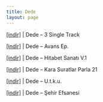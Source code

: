```yaml
---
title: Dede
layout: page
---
```


<a href="https://cloud.mail.ru/public/a7e74404cfd6/dEdE%20-%203%20Single%20Track" target="_blank">[indir]</a>   |   Dede &#8211; 3 Single Track

<a href="https://cloud.mail.ru/public/26b0b2bf6d9d/Dede%20-%20Avans%20EP" target="_blank">[indir]</a>   |   Dede &#8211; Avans Ep.

<a href="https://cloud.mail.ru/public/921e8240684e/dEdE%20-%20Hitabet%20Sanat%C4%B1%20Vol.1" target="_blank">[indir]</a>   |   Dede &#8211; Hitabet Sanatı V.1

<a href="https://cloud.mail.ru/public/5fbb0ebf3e99/dEdE%20-%20Kara%20Suratlar%20Parola%2021" target="_blank">[indir]</a>   |   Dede &#8211; Kara Suratlar Parla 21

<a href="https://cloud.mail.ru/public/14c13757625b/dEdE%20-%20U.T.K.U" target="_blank">[indir]</a>   |   Dede &#8211; U.t.k.u.

<a href="https://cloud.mail.ru/public/2564715a47cb/dEdE%20-%20%C5%9Eehir%20Efsanesi" target="_blank">[indir]</a>   |   Dede &#8211; Şehir Efsanesi